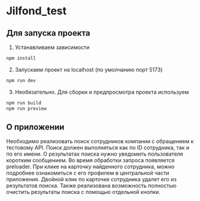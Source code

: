# Jilfond_test

## Для запуска проекта

1. Устанавливаем зависимости

```sh
npm install
```

2. Запускаем проект на localhost (по умолчанию порт 5173)

```sh
npm run dev
```

3. Необязательно. Для сборки и предпросмотра проекта используем

```sh
npm run build
npm run preview
```

## О приложении

Необходимо реализовать поиск сотрудников компании с обращением к тестовому API. Поиск должен выполняться как по ID сотрудника, так и по его имени. О результатах поиска нужно уведомить пользователя коротким сообщением. Во время обработки запроса появляется preloader. При клике на карточку найденного сотрудника, можно подробнее ознакомиться с его профилем в центральной части приложения. Двойной клик по карточке сотрудника удалет его из результатов поиска. Также реализована возможность полностью очистить результаты поиска с помощью отдельной кнопки.
